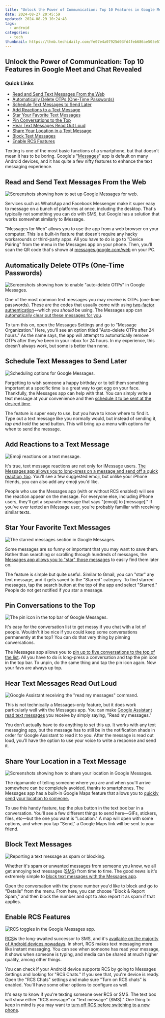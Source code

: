 ```yaml
---
title: "Unlock the Power of Communication: Top 10 Features in Google Meet and Chat Revealed"
date: 2024-08-27 20:45:59
updated: 2024-08-29 10:24:48
tags:
  - android
categories:
  - tech
thumbnail: https://thmb.techidaily.com/fe07e4a07925d03fd4feb686ae505e57245e98882a78ba5795218840cbfa3c62.JPG
---
```


## Unlock the Power of Communication: Top 10 Features in Google Meet and Chat Revealed

### Quick Links

* [Read and Send Text Messages From the Web](https://some-techniques.techidaily.com/in-2024-from-sound-to-web-crafting-a-standout-podcast-rss-feed/)
* [Automatically Delete OTPs (One-Time Passwords)](https://www.howtogeek.com/google-messages-features-you-should-be-using/#automatically-delete-otps-one-time-passwords)
* [Schedule Text Messages to Send Later](https://ios-unlock.techidaily.com/in-2024-forgot-locked-iphone-11-pro-max-password-learn-the-best-methods-to-unlock-by-drfone-ios/)
* [Add Reactions to a Text Message](https://remote-screen-capture.techidaily.com/livestreaming-elite-showdown/)
* [Star Your Favorite Text Messages](https://win11.techidaily.com/creating-a-win-11-boot-drive-essential-tips-for-3-techniques/)
* [Pin Conversations to the Top](https://youtube-blog.techidaily.com/024-approved-step-by-step-guide-to-skyrocketing-video-views/)
* [Hear Text Messages Read Out Loud](https://screen-sharing-recording.techidaily.com/new-creating-seamless-ps4-streams-using-obs-studio-tools-for-2024/)
* [Share Your Location in a Text Message](https://screen-mirroring-recording.techidaily.com/updated-in-2024-a-swift-journey-to-using-ez-grabber-like-a-pro/)
* [Block Text Messages](https://android-location.techidaily.com/in-2024-getting-the-pokemon-go-gps-signal-not-found-11-error-in-honor-x8b-drfone-by-drfone-virtual/)
* [Enable RCS Features](https://fake-location.techidaily.com/how-to-simulate-gps-movement-with-location-spoofer-on-honor-90-drfone-by-drfone-virtual-android/)

 Texting is one of the most basic functions of a smartphone, but that doesn't mean it has to be boring. Google's "[Messages](https://www.anrdoezrs.net/links/3607085/type/dlg/sid/UUhtgUeUpU2000853/https://play.google.com/store/apps/details)" app is default on many Android devices, and it has quite a few nifty features to enhance the text messaging experience.

##  Read and Send Text Messages From the Web

![Screenshots showing how to set up Google Messages for web.](https://static1.howtogeekimages.com/wordpress/wp-content/uploads/2023/10/screenshot_2023-10-27-13-19-43-46_0ce57feeccaa51fb7deed04b4dbda235.jpg) 

 Services such as WhatsApp and Facebook Messenger make it super easy to message on a bunch of platforms at once, including the desktop. That's typically not something you can do with SMS, but Google has a solution that works somewhat similarly to iMessage.

 "Messages for Web" allows you to use the app from a web browser on your computer. This is a built-in feature that doesn't require any hacky workarounds or third-party apps. All you have to do is go to "Device Pairing" from the menu in the Messages app on your phone. Then, you'll scan the QR code that's shown at [messages.google.com/web](http://messages.google.com/web) on your PC.

##  Automatically Delete OTPs (One-Time Passwords)

![Screenshots showing how to enable "auto-delete OTPs" in Google Messages.](https://static1.howtogeekimages.com/wordpress/wp-content/uploads/2023/10/screenshot_2023-10-27-13-30-46-78_0ce57feeccaa51fb7deed04b4dbda235.jpg) 

 One of the most common text messages you may receive is OTPs (one-time passwords). These are the codes that usually come with using [two-factor authentication](https://extra-approaches.techidaily.com/updated-premiere-visionary-film-glimpses/)—which you _should_ be using. The Messages app can [automatically clear out these messages for you](https://facebook-video-content.techidaily.com/new-in-2024-the-art-of-digital-retrieval-saving-and-storing-chats-on-fb/).

 To turn this on, open the Messages Settings and go to "Message Organization." Here, you'll see an option titled "Auto-delete OTPs after 24 hours." As the name says, the app will attempt to automatically remove OTPs after they've been in your inbox for 24 hours. In my experience, this doesn't always work, but some is better than none.

##  Schedule Text Messages to Send Later

![Scheduling options for Google Messages.](https://static1.howtogeekimages.com/wordpress/wp-content/uploads/2023/10/screenshot_2023-10-27-13-38-32-02_0ce57feeccaa51fb7deed04b4dbda235.jpg) 

 Forgetting to wish someone a happy birthday or to tell them something important at a specific time is a great way to get egg on your face. Thankfully, the Messages app can help with that. You can simply write a text message at your convenience and then [schedule it to be sent at the desired time](https://video-ai-editor.techidaily.com/updated-in-2024-after-effects-vs-premiere-pro-understanding-their-unique-strengths-and-weaknesses/).

 The feature is super easy to use, but you have to know where to find it. Type out a text message like you normally would, but instead of sending it, _tap and hold_ the send button. This will bring up a menu with options for when to send the message.

##  Add Reactions to a Text Message

![Emoji reactions on a text message.](https://static1.howtogeekimages.com/wordpress/wp-content/uploads/2023/10/screenshot_2023-10-27-13-52-08-02_0ce57feeccaa51fb7deed04b4dbda235.jpg) 

 It's true, text message reactions are not only for iMessage users. [The Messages app allows you to long-press on a message and send off a quick reaction, too](https://youtube-data.techidaily.com/approved-unleash-your-potential-skyrocketing-youtube-audience/). You'll see a few suggested emoji, but unlike your iPhone friends, you can also add any emoji you'd like.

 People who use the Messages app (with or without RCS enabled) will see the reaction appear on the message. For everyone else, including iPhone users, they'll get a separate message that says "\[emoji\] to \[message\]." If you've ever texted an iMessage user, you're probably familiar with receiving similar texts.

##  Star Your Favorite Text Messages

![The starred messages section in Google Messages.](https://static1.howtogeekimages.com/wordpress/wp-content/uploads/2023/10/screenshot_2023-10-27-13-57-43-28_0ce57feeccaa51fb7deed04b4dbda235.jpg) 

 Some messages are so funny or important that you may want to save them. Rather than searching or scrolling through hundreds of messages, the [Messages app allows you to "star" those messages](https://fix-guide.techidaily.com/how-to-use-special-features-virtual-location-on-motorola-moto-g73-5g-drfone-by-drfone-virtual-android/) to easily find them later on.

 The feature is simple but quite useful. Similar to Gmail, you can "star" any text message, and it gets saved to the "Starred" category. To find starred messages, tap the search button at the top of the app and select "Starred." People do not get notified if you star a message.

##  Pin Conversations to the Top

![The pin icon in the top bar of Google Messages.](https://static1.howtogeekimages.com/wordpress/wp-content/uploads/2023/10/screenshot_2023-10-27-14-01-30-66_0ce57feeccaa51fb7deed04b4dbda235.jpg) 

 It's easy for the conversation list to get messy if you chat with a lot of people. Wouldn't it be nice if you could keep some conversations permanently at the top? You can do that very thing by pinning conversations.

 The Messages app allows you to [pin up to five conversations to the top of the list](https://smart-video-editing.techidaily.com/updated-movie-mastery-unlocked-easy-tips-and-tricks-for-filmmakers-for-2024/). All you have to do is long-press a conversation and tap the pin icon in the top bar. To unpin, do the same thing and tap the pin icon again. Now your favs are always up top.

##  Hear Text Messages Read Out Loud

![Google Assistant receiving the "read my messages" command.](https://static1.howtogeekimages.com/wordpress/wp-content/uploads/2023/10/screenshot_2023-10-27-14-05-25-09_b783bf344239542886fee7b48fa4b892.jpg) 

 This is not technically a Messages-only feature, but it does work particularly well with the Messages app. You can make [Google Assistant read text messages](https://sound-issues.techidaily.com/solving-audio-problems-enable-your-mic-for-google-meets-on-pc-windows-1110/) you receive by simply saying, "Read my messages."

 You don't actually have to do anything to set this up. It works with any text messaging app, but the message has to still be in the notification shade in order for Google Assistant to read it to you. After the message is read out loud, you'll have the option to use your voice to write a response and send it.

##  Share Your Location in a Text Message

![Screenshots showing how to share your location in Google Messages.](https://static1.howtogeekimages.com/wordpress/wp-content/uploads/2023/10/screenshot_2023-10-27-14-10-18-67_0ce57feeccaa51fb7deed04b4dbda235.jpg) 

 The rigamarole of telling someone where you are and when you'll arrive somewhere can be completely avoided, thanks to smartphones. The Messages app has a built-in Google Maps feature that allows you to [quickly send your location to someone.](https://fox-boxes.techidaily.com/updated-symphony-for-statuses-whatsapps-melodic-feature/) 

 To use this handy feature, tap the plus button in the text box bar in a conversation. You'll see a few different things to send here—GIFs, stickers, files, etc—but the one you want is "Location." A map will open with some options, and when you tap "Send," a Google Maps link will be sent to your friend.

##  Block Text Messages

![Reporting a text message as spam or blocking.](https://static1.howtogeekimages.com/wordpress/wp-content/uploads/2023/10/screenshot_2023-10-27-14-29-51-75_0ce57feeccaa51fb7deed04b4dbda235.jpg) 

 Whether it's spam or unwanted messages from someone you know, we all get annoying text messages ([SMS](https://network-issues.techidaily.com/nvidia-patch-rtx210-win11-driver-update/)) from time to time. The good news is it's extremely simple to [block text messages with the Messages app](https://techtrends.techidaily.com/guide-ensuring-your-email-address-securely-listed-online/).

 Open the conversation with the phone number you'd like to block and go to "Details" from the menu. From here, you can choose "Block & Report Spam," and then block the number and opt to also report it as spam if that applies.

##  Enable RCS Features

![RCS toggles in the Google Messages app.](https://static1.howtogeekimages.com/wordpress/wp-content/uploads/2023/10/screenshot_2023-10-27-14-22-20-50_0ce57feeccaa51fb7deed04b4dbda235.jpg) 

[RCS](https://screen-activity-recording.techidaily.com/updated-2024-approved-ideal-chat-and-meetup-tools-for-large-groups/)is the long-awaited successor to SMS, and it's [available on the majority of Android devices nowadays](https://vp-tips.techidaily.com/updated-2024-approved-key-10-plug-ins-for-elevating-your-fcp-workflow/). In short, RCS makes text messaging more like instant messaging. You can see when someone has read your message, it shows when someone is typing, and media can be shared at much higher quality, among other things.

 You can check if your Android device supports RCS by going to Messages Settings and looking for "RCS Chats." If you see that, you're device is ready. Open the "RCS Chats" settings and make sure "Turn on RCS chats" is enabled. You'll have some other options to configure as well.

 It's easy to know if you're texting someone over RCS or SMS. The text box will show either "RCS message" or "text message" (SMS)." One thing to keep in mind is you may want to [turn off RCS before switching to a new phone](https://extra-skills.techidaily.com/in-2024-joining-images-harmoniously-on-your-pc/).

<ins class="adsbygoogle"
     style="display:block"
     data-ad-format="autorelaxed"
     data-ad-client="ca-pub-7571918770474297"
     data-ad-slot="1223367746"></ins>



<ins class="adsbygoogle"
     style="display:block"
     data-ad-client="ca-pub-7571918770474297"
     data-ad-slot="8358498916"
     data-ad-format="auto"
     data-full-width-responsive="true"></ins>
